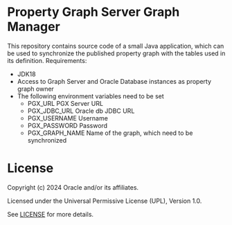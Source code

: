 # Property Graph Server Graph Manager

This repository contains source code of a small Java application, which can be used to synchronize the published property graph with the tables used in its definition.
Requirements:
* JDK18
* Access to Graph Server and Oracle Database instances as property graph owner
* The following environment variables need to be set
  * PGX_URL          PGX Server URL
  * PGX_JDBC_URL     Oracle db JDBC URL
  * PGX_USERNAME     Username
  * PGX_PASSWORD     Password
  * PGX_GRAPH_NAME   Name of the graph, which need to be synchronized
# License

Copyright (c) 2024 Oracle and/or its affiliates.

Licensed under the Universal Permissive License (UPL), Version 1.0.

See [LICENSE](https://github.com/oracle-devrel/technology-engineering/blob/main/LICENSE) for more details.
